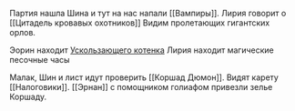 Партия нашла Шина и тут на нас напали [[Вампиры]]. Лирия говорит о 
[[Цитадель кровавых охотников]] 
Видим пролетающих гигантских орлов. 

Эорин находит  [Ускользающего котенка](Ускользающий_зверь.md) 
Лирия находит магические песочные часы

Малак, Шин и лист идут проверить [[Коршад Дюмон]]. Видят карету [[Налоговики]]. 
[[Эрнан]] с помощником голиафом привезли зелье Коршаду.




